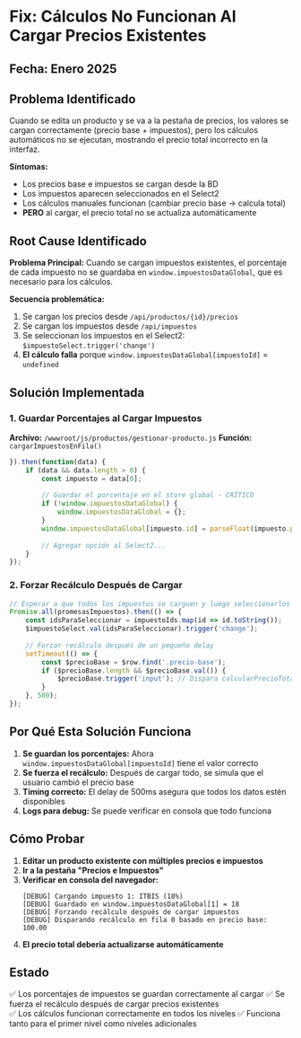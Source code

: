 # Fix: Cálculos No Funcionan Al Cargar Precios Existentes

## Fecha: Enero 2025

## Problema Identificado

Cuando se edita un producto y se va a la pestaña de precios, los valores se cargan correctamente (precio base + impuestos), pero los cálculos automáticos no se ejecutan, mostrando el precio total incorrecto en la interfaz.

**Síntomas:**
- Los precios base e impuestos se cargan desde la BD
- Los impuestos aparecen seleccionados en el Select2
- Los cálculos manuales funcionan (cambiar precio base → calcula total)
- **PERO** al cargar, el precio total no se actualiza automáticamente

## Root Cause Identificado

**Problema Principal:** Cuando se cargan impuestos existentes, el porcentaje de cada impuesto no se guardaba en `window.impuestosDataGlobal`, que es necesario para los cálculos.

**Secuencia problemática:**
1. Se cargan los precios desde `/api/productos/{id}/precios`
2. Se cargan los impuestos desde `/api/impuestos` 
3. Se seleccionan los impuestos en el Select2: `$impuestoSelect.trigger('change')`
4. **El cálculo falla** porque `window.impuestosDataGlobal[impuestoId]` = `undefined`

## Solución Implementada

### 1. Guardar Porcentajes al Cargar Impuestos

**Archivo:** `/wwwroot/js/productos/gestionar-producto.js`
**Función:** `cargarImpuestosEnFila()`

```javascript
}).then(function(data) {
    if (data && data.length > 0) {
        const impuesto = data[0];
        
        // Guardar el porcentaje en el store global - CRÍTICO
        if (!window.impuestosDataGlobal) {
            window.impuestosDataGlobal = {};
        }
        window.impuestosDataGlobal[impuesto.id] = parseFloat(impuesto.porcentaje);
        
        // Agregar opción al Select2...
    }
});
```

### 2. Forzar Recálculo Después de Cargar

```javascript
// Esperar a que todos los impuestos se carguen y luego seleccionarlos
Promise.all(promesasImpuestos).then(() => {
    const idsParaSeleccionar = impuestoIds.map(id => id.toString());
    $impuestoSelect.val(idsParaSeleccionar).trigger('change');
    
    // Forzar recálculo después de un pequeño delay
    setTimeout(() => {
        const $precioBase = $row.find('.precio-base');
        if ($precioBase.length && $precioBase.val()) {
            $precioBase.trigger('input'); // Dispara calcularPrecioTotal()
        }
    }, 500);
});
```

## Por Qué Esta Solución Funciona

1. **Se guardan los porcentajes:** Ahora `window.impuestosDataGlobal[impuestoId]` tiene el valor correcto
2. **Se fuerza el recálculo:** Después de cargar todo, se simula que el usuario cambió el precio base
3. **Timing correcto:** El delay de 500ms asegura que todos los datos estén disponibles
4. **Logs para debug:** Se puede verificar en consola que todo funciona

## Cómo Probar

1. **Editar un producto existente con múltiples precios e impuestos**
2. **Ir a la pestaña "Precios e Impuestos"**
3. **Verificar en consola del navegador:**
   ```
   [DEBUG] Cargando impuesto 1: ITBIS (18%)
   [DEBUG] Guardado en window.impuestosDataGlobal[1] = 18
   [DEBUG] Forzando recálculo después de cargar impuestos
   [DEBUG] Disparando recálculo en fila 0 basado en precio base: 100.00
   ```
4. **El precio total debería actualizarse automáticamente**

## Estado

✅ Los porcentajes de impuestos se guardan correctamente al cargar
✅ Se fuerza el recálculo después de cargar precios existentes  
✅ Los cálculos funcionan correctamente en todos los niveles
✅ Funciona tanto para el primer nivel como niveles adicionales